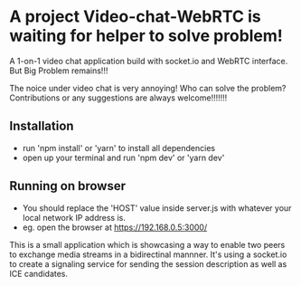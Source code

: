 # A project Video-chat-WebRTC is waiting for helper to solve problem!

A 1-on-1 video chat application build with socket.io and WebRTC interface. But Big Problem remains!!!

The noice under video chat is very annoying! Who can solve the problem?
Contributions or any suggestions are always welcome!!!!!!!

## Installation
- run 'npm install' or 'yarn' to install all dependencies
- open up your terminal and run 'npm dev' or 'yarn dev'

## Running on browser
- You should replace the 'HOST' value inside server.js with whatever your local network IP address is.
- eg. open the browser at https://192.168.0.5:3000/ 

This is a small application which is showcasing a way to enable two peers to exchange media streams in a bidirectinal mannner.
It's using a socket.io to create a signaling service for sending the session description as well as ICE candidates.


